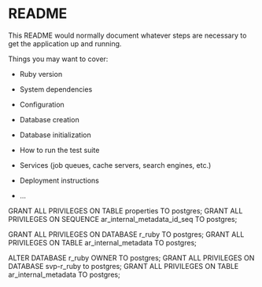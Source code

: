 # README

This README would normally document whatever steps are necessary to get the
application up and running.

Things you may want to cover:

* Ruby version

* System dependencies

* Configuration

* Database creation

* Database initialization

* How to run the test suite

* Services (job queues, cache servers, search engines, etc.)

* Deployment instructions

* ...

GRANT ALL PRIVILEGES ON TABLE properties TO postgres;
GRANT ALL PRIVILEGES ON SEQUENCE ar_internal_metadata_id_seq TO postgres;

GRANT ALL PRIVILEGES ON DATABASE r_ruby TO postgres;
GRANT ALL PRIVILEGES ON TABLE ar_internal_metadata TO postgres;

ALTER DATABASE r_ruby OWNER TO postgres;
GRANT ALL PRIVILEGES ON DATABASE svp-r_ruby to postgres;
GRANT ALL PRIVILEGES ON TABLE ar_internal_metadata TO postgres;


